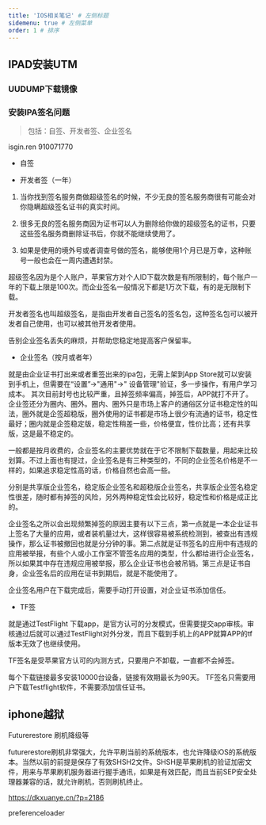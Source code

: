 ```yaml
---
title: 'IOS相关笔记' # 左侧标题
sidemenu: true # 左侧菜单
order: 1 # 排序
---
```


## IPAD安装UTM



### UUDUMP下载镜像

### 安装IPA签名问题

> 包括：自签、开发者签、企业签名

isgin.ren 910071770

- 自签


- 开发者签（一年）

1. 当你找到签名服务商做超级签名的时候，不少无良的签名服务商很有可能会对你隐瞒超级签名证书的真实时间。

2. 很多无良的签名服务商因为证书可以人为删除给你做的超级签名的证书，只要这些签名服务商删除证书后，你就不能继续使用了。

3. 如果是使用的境外号或者调查号做的签名，能够使用1个月已是万幸，这种账号一般也会在一周内遭遇封禁。

超级签名因为是个人账户，苹果官方对个人ID下载次数是有所限制的，每个账户一年的下载上限是100次。而企业签名一般情况下都是1万次下载，有的是无限制下载。

开发者签名也叫超级签名，是指由开发者自己签名的签名包，这种签名包可以被开发者自己使用，也可以被其他开发者使用。

告别企业签名丢失的麻烦，并帮助您稳定地提高客户保留率。

- 企业签名（按月或者年）

就是由企业证书打出来或者重签出来的ipa包，无需上架到App Store就可以安装到手机上，但需要在“设置”->"通用"->" 设备管理"验证，多一步操作，有用户学习成本。
其次目前封号也比较严重，且掉签频率偏高，掉签后，APP就打不开了。
企业签还分为圈内、圈外。圈内、圈外只是市场上客户的通俗区分证书稳定性的叫法，圈外就是企签超稳版，圈外使用的证书都是市场上很少有流通的证书，稳定性最好；圈内就是企签稳定版，稳定性稍差一些，价格便宜，性价比高；还有共享版，这是最不稳定的。
  
一般都是按月收费的，企业签名的主要优势就在于它不限制下载数量，用起来比较划算。不过上面也有提过，企业签名是有三种类型的，不同的企业签名价格是不一样的，如果追求稳定性高的话，价格自然也会高一些。

分别是共享版企业签名，稳定版企业签名和超稳版企业签名，共享版企业签名稳定性很差，随时都有掉签的风险，另外两种稳定性会比较好，稳定性和价格是成正比的。

企业签名之所以会出现频繁掉签的原因主要有以下三点，第一点就是一本企业证书上签名了大量的应用，或者装机量过大，这样很容易被系统检测到，被查出有违规操作，那么证书被撤回也就是分分钟的事。第二点就是证书签名的应用中有违规的应用被举报，有些个人或小工作室不管签名应用的类型，什么都给进行企业签名，所以如果其中存在违规应用被举报，那么企业证书也会被吊销。第三点是证书自身，企业签名后的应用在证书到期后，就是不能使用了。

企业签名用户在下载完成后，需要手动打开设置，对企业证书添加信任。

- TF签

就是通过TestFlight 下载app，是官方认可的分发模式，但需要提交app审核。审核通过后就可以通过TestFlight对外分发，而且下载到手机上的APP就算APP的tf版本无效了也继续使用。

TF签名是受苹果官方认可的内测方式，只要用户不卸载，一直都不会掉签。

每个下载链接最多安装10000台设备，链接有效期最长为90天。
TF签名只需要用户下载Testflight软件，不需要添加信任证书。


## iphone越狱


Futurerestore 刷机降级等

futurerestore刷机非常强大，允许平刷当前的系统版本，也允许降级iOS的系统版本。当然以前的前提是保存了有效SHSH2文件。SHSH是苹果刷机的验证加密文件，用来与苹果刷机服务器进行握手通讯，如果是有效匹配，而且当前SEP安全处理器兼容的话，就允许刷机，否则刷机终止。


https://dkxuanye.cn/?p=2186



preferenceloader


